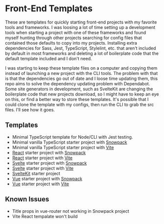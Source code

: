 # Front-End Templates

These are templates for quickly starting front-end projects with my favorite tools and frameworks. I was loosing a lot of time setting up a development tools when starting a project with one of these frameworks and found myself hunting through other projects searching for config files that contained those defaults to copy into my projects. Installing extra dependencies for Sass, Jest, TypeScript, Stylelint, etc. that aren't included by default in most frameworks and deleting a lot of boilerplate code that the default template included and I don't need.

I was starting to keep these template files on a computer and copying them instead of launching a new project with the CLI tools. The problem with that is that the dependencies go out of date and I loose time updating them, this repo aims to solve the dependency updating problem with Dependabot. Some site generators in development, such as SvelteKit are changing the boilerplate code that new projects download, so I might have to keep an eye on this, or find a better way to store these templates. It's possible that I could clone the template with my configs, then run the CLI to grab the src files. I'll see how it goes.

## Templates

- Minimal TypeScript template for Node/CLI with Jest testing.
- Minimal vanilla TypeScript starter project with [Snowpack](https://snowpack.dev)
- Minimal vanilla TypeScript starter project with [Vite](https://vitejs.dev)
- [React](https://reactjs.org) starter project with [Snowpack](https://snowpack.dev)
- [React](https://reactjs.org) starter project with [Vite](https://vitejs.dev)
- [Svelte](https://svelte.dev) starter project with [Snowpack](https://snowpack.dev)
- [Svelte](https://svelte.dev) starter project with [Vite](https://vitejs.dev)
- [SvelteKit](https://kit.svelte.dev) starter project
- [Vue](https://v3.vuejs.org) starter project with [Snowpack](https://snowpack.dev)
- [Vue](https://v3.vuejs.org) starter project with [Vite](https://vitejs.dev)

## Known Issues

- Title props in vue-router not working in Snowpack project
- Vite React tempalate won't build


